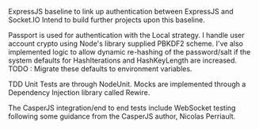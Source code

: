 ExpressJS baseline to link up authentication between ExpressJS and Socket.IO
Intend to build further projects upon this baseline. 

Passport is used for authentication with the Local strategy.
I handle user account crypto using Node's library supplied PBKDF2 scheme. 
I've also implemented logic to allow dynamic re-hashing of the password/salt if the system defaults for HashIterations and HashKeyLength are increased.
TODO : Migrate these defaults to environment variables.

TDD Unit Tests are through NodeUnit. Mocks are implemented through a Dependency Injection library called Rewire.

The CasperJS integration/end to end tests include WebSocket testing following some guidance from the CasperJS author, Nicolas Perriault.
